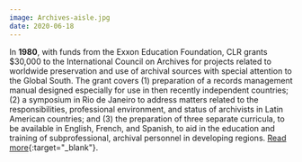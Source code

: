 ```yaml
---
image: Archives-aisle.jpg
date: 2020-06-18
---
```


In **1980**, with funds from the Exxon Education Foundation, CLR grants $30,000 to the International Council on Archives for projects related to worldwide preservation and use of archival sources with special attention to the Global South. The grant covers (1) preparation of a records management manual designed especially for use in then recently independent countries; (2) a symposium in Rio de Janeiro to address matters related to the responsibilities, professional environment, and status of archivists in Latin American countries; and (3) the preparation of three separate curricula, to be available in English, French, and Spanish, to aid in the education and training of subprofessional, archival personnel in developing regions. [Read more](https://www.clir.org/wp-content/uploads/sites/6/2020/06/ICA-6-18-20.pdf){:target="_blank"}.
